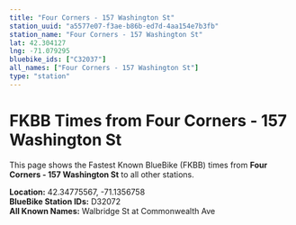 ```yaml
---
title: "Four Corners - 157 Washington St"
station_uuid: "a5577e07-f3ae-b86b-ed7d-4aa154e7b3fb"
station_name: "Four Corners - 157 Washington St"
lat: 42.304127
lng: -71.079295
bluebike_ids: ["C32037"]
all_names: ["Four Corners - 157 Washington St"]
type: "station"
---
```


# FKBB Times from Four Corners - 157 Washington St

This page shows the Fastest Known BlueBike (FKBB) times from **Four Corners - 157 Washington St** to all other stations.

**Location:** 42.34775567, -71.1356758  
**BlueBike Station IDs:** D32072  
**All Known Names:** Walbridge St at Commonwealth Ave

